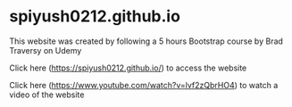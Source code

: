 # spiyush0212.github.io

This website was created by following a 5 hours Bootstrap course by Brad Traversy on Udemy

Click here (https://spiyush0212.github.io/) to access the website

Click here (https://www.youtube.com/watch?v=lvf2zQbrHO4) to watch a video of the website
